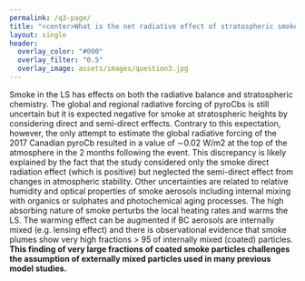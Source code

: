 ```yaml
---
permalink: /q3-page/
title: "<center>What is the net radiative effect of stratospheric smoke and its impact on stratospheric heating?</center>"
layout: single
header:
  overlay_color: "#000"
  overlay_filter: "0.5"
  overlay_image: assets/images/question3.jpg
---
```



Smoke in the LS has effects on both the radiative balance and stratospheric chemistry. The global and regional radiative forcing of pyroCbs is still uncertain but it is expected negative for smoke at stratospheric heights by considering direct and semi-direct erffects. Contrary to this expectation, however, the only attempt to estimate the global radiative forcing of the 2017 Canadian pyroCb resulted in a value of ∼0.02 W/m2 at the top of the atmosphere in the 2 months following the event. This discrepancy is likely explained by the fact that the study considered only the smoke direct radiation effect (which is positive) but neglected the semi-direct effect from changes in atmospheric stability. Other uncertainties are related to relative humidity and optical properties of smoke aerosols including internal mixing with organics or sulphates and photochemical aging processes. The high absorbing nature of smoke perturbs the local heating rates and warms the LS. The warming effect can be augmented if BC aerosols are internally mixed (e.g. lensing effect) and there is observational evidence that smoke plumes show very high fractions > 95 of internally mixed (coated) particles. **This finding of very large fractions of coated smoke particles challenges the assumption of externally mixed particles used in many previous model studies.**
